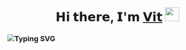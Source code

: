 <h1 align="center">𝗛𝗶 𝘁𝗵𝗲𝗿𝗲, 𝗜'𝗺 <a href="#">𝗩𝗶𝘁</a>
<img src="https://github.com/blackcater/blackcater/raw/main/images/Hi.gif" height="32"/></h1>
<h3 aligm="center"><img src="https://readme-typing-svg.herokuapp.com?font=Fira+Code&pause=1000&color=6698EF&width=435&lines=%F0%9D%97%99%F0%9D%97%BF%F0%9D%97%BC%F0%9D%97%BB%F0%9D%98%81%F0%9D%97%B2%F0%9D%97%BB%F0%9D%97%B1+%F0%9D%97%B1%F0%9D%97%B2%F0%9D%98%83%F0%9D%97%B2%F0%9D%97%B9%F0%9D%97%BC%F0%9D%97%BD%F0%9D%97%B2%F0%9D%97%BF+%F0%9D%97%B3%F0%9D%97%BF%F0%9D%97%BC%F0%9D%97%BA+%F0%9D%97%A5%F0%9D%98%82%F0%9D%98%80%F0%9D%98%80%F0%9D%97%B6%F0%9D%97%AE" alt="Typing SVG" /></a></h3>
